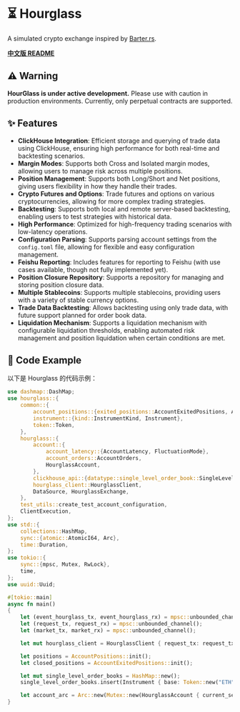 # ⏳ Hourglass

A simulated crypto exchange inspired by [Barter.rs](https://github.com/barter-rs/barter-rs).

[**中文版 README**](https://github.com/arthur19q3/Hourglass/blob/master/README_CN.md)

## ⚠️ Warning

**HourGlass is under active development.** Please use with caution in production environments. Currently, only perpetual contracts are supported.

## ✨ Features

- **ClickHouse Integration**: Efficient storage and querying of trade data using ClickHouse, ensuring high performance for both real-time and backtesting scenarios.
- **Margin Modes**: Supports both Cross and Isolated margin modes, allowing users to manage risk across multiple positions.
- **Position Management**: Supports both Long/Short and Net positions, giving users flexibility in how they handle their trades.
- **Crypto Futures and Options**: Trade futures and options on various cryptocurrencies, allowing for more complex trading strategies.
- **Backtesting**: Supports both local and remote server-based backtesting, enabling users to test strategies with historical data.
- **High Performance**: Optimized for high-frequency trading scenarios with low-latency operations.
- **Configuration Parsing**: Supports parsing account settings from the `config.toml` file, allowing for flexible and easy configuration management.
- **Feishu Reporting**: Includes features for reporting to Feishu (with use cases available, though not fully implemented yet).
- **Position Closure Repository**: Supports a repository for managing and storing position closure data.
- **Multiple Stablecoins**: Supports multiple stablecoins, providing users with a variety of stable currency options.
- **Trade Data Backtesting**: Allows backtesting using only trade data, with future support planned for order book data.
- **Liquidation Mechanism**: Supports a liquidation mechanism with configurable liquidation thresholds, enabling automated risk management and position liquidation when certain conditions are met.



## 📜 Code Example

以下是 Hourglass 的代码示例：

```rust
use dashmap::DashMap;
use hourglass::{
    common::{
        account_positions::{exited_positions::AccountExitedPositions, AccountPositions},
        instrument::{kind::InstrumentKind, Instrument},
        token::Token,
    },
    hourglass::{
        account::{
            account_latency::{AccountLatency, FluctuationMode},
            account_orders::AccountOrders,
            HourglassAccount,
        },
        clickhouse_api::{datatype::single_level_order_book::SingleLevelOrderBook, queries_operations::ClickHouseClient},
        hourglass_client::HourglassClient,
        DataSource, HourglassExchange,
    },
    test_utils::create_test_account_configuration,
    ClientExecution,
};
use std::{
    collections::HashMap,
    sync::{atomic::AtomicI64, Arc},
    time::Duration,
};
use tokio::{
    sync::{mpsc, Mutex, RwLock},
    time,
};
use uuid::Uuid;

#[tokio::main]
async fn main()
{
    let (event_hourglass_tx, event_hourglass_rx) = mpsc::unbounded_channel();
    let (request_tx, request_rx) = mpsc::unbounded_channel();
    let (market_tx, market_rx) = mpsc::unbounded_channel();

    let mut hourglass_client = HourglassClient { request_tx: request_tx.clone(), market_event_rx: market_rx };

    let positions = AccountPositions::init();
    let closed_positions = AccountExitedPositions::init();

    let mut single_level_order_books = HashMap::new();
    single_level_order_books.insert(Instrument { base: Token::new("ETH".to_string()), quote: Token::new("USDT".to_string()), kind: InstrumentKind::Perpetual }, SingleLevelOrderBook { latest_bid: 16305.0, latest_ask: 16499.0, latest_price: 0.0 });

    let account_arc = Arc::new(Mutex::new(HourglassAccount { current_session: Uuid::new_v4(), machine_id: 0, client_trade_counter: AtomicI64::new(0), ... }));
}
